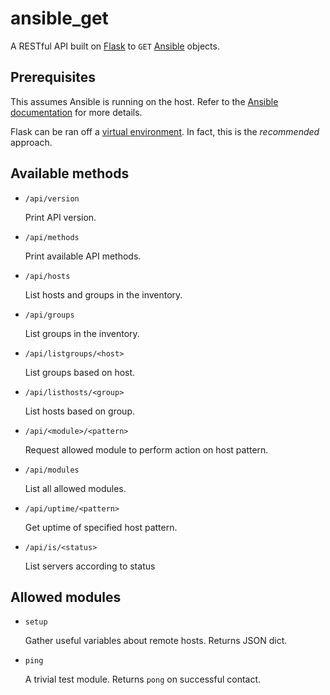 ansible_get
===========

A RESTful API built on [Flask](http://flask.pocoo.org/) to `GET` [Ansible](http://www.ansibleworks.com/) objects.


Prerequisites
-------------

This assumes Ansible is running on the host. Refer to the [Ansible documentation](http://www.ansibleworks.com/docs/) for more details.

Flask can be ran off a [virtual environment](http://www.virtualenv.org/en/latest/). In fact, this is the *recommended* approach. 


Available methods
-----------------

* `/api/version`

  Print API version.

* `/api/methods`

  Print available API methods.

* `/api/hosts`

  List hosts and groups in the inventory.

* `/api/groups`

  List groups in the inventory.

* `/api/listgroups/<host>`

  List groups based on host.

* `/api/listhosts/<group>`

  List hosts based on group.

* `/api/<module>/<pattern>`

  Request allowed module to perform action on host pattern.

* `/api/modules`

  List all allowed modules.
  
* `/api/uptime/<pattern>`

  Get uptime of specified host pattern.

* `/api/is/<status>`

  List servers according to status


Allowed modules
---------------

* `setup`

  Gather useful variables about remote hosts. Returns JSON dict.

* `ping`

  A trivial test module. Returns `pong` on successful contact.

